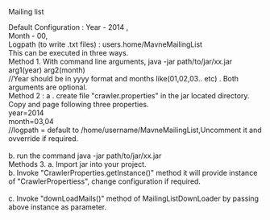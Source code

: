 
Mailing list

Default Configuration  : Year - 2014 , <br/>
                         Month - 00,<br/>
                         Logpath (to write .txt files) : users.home/MavneMailingList
</br>
This can be executed in three ways.
<br/>
Method 1. With command line arguments, java -jar path/to/jar/xx.jar  arg1(year) arg2(month) 
<br/>
//Year should be in yyyy format and months like(01,02,03.. etc) . Both arguments are optional.
<br/>
Method 2 : a . create file "crawler.properties"  in the jar located directory. Copy and page following three properties.<br/>
	   year=2014<br/>
	   month=03,04<br/>
	   //logpath = default to /home/username/MavneMailingList,Uncomment it and ovverride if required.<br/><br/>
          b. run the command  java -jar path/to/jar/xx.jar<br/>
Methods 3. a. Import jar into your project.<br/>
           b. Invoke "CrawlerProperties.getInstance()" method it will provide instance of "CrawlerPropertiess", change  configuration if required.<br/><br/>
	   c. Invoke "downLoadMails()" method of  MailingListDownLoader by passing above instance as parameter.<br/>


